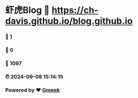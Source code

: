 # 虾虎Blog :link: https://ch-davis.github.io/blog.github.io 
### :page_facing_up: [1](https://ch-davis.github.io/blog.github.io/tag.html) 
### :speech_balloon: 0 
### :hibiscus: 1097 
### :alarm_clock: 2024-09-08 15:14:15 
### Powered by :heart: [Gmeek](https://github.com/Meekdai/Gmeek)

